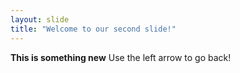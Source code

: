 ```yaml
---
layout: slide
title: "Welcome to our second slide!"
---
```

**This is something new**
Use the left arrow to go back!


